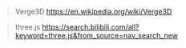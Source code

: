 >Verge3D
https://en.wikipedia.org/wiki/Verge3D

>three.js
https://search.bilibili.com/all?keyword=three.js&from_source=nav_search_new
